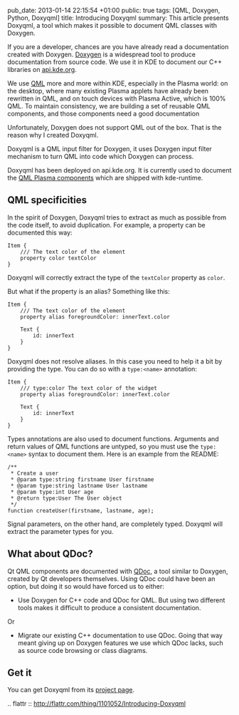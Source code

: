pub_date: 2013-01-14 22:15:54 +01:00
public: true
tags: [QML, Doxygen, Python, Doxyqml]
title: Introducing Doxyqml
summary: This article presents Doxyqml, a tool which makes it possible to document QML classes with Doxygen.

If you are a developer, chances are you have already read a documentation
created with Doxygen. [Doxygen][doxygen] is a widespread tool to produce
documentation from source code. We use it in KDE to document our C++ libraries
on [api.kde.org][].

We use [QML][qml] more and more within KDE, especially in the Plasma world:
on the desktop, where many existing Plasma applets have already been
rewritten in QML, and on touch devices with Plasma Active, which is 100% QML.
To maintain consistency, we are building a set of reusable
QML components, and those components need a good documentation

Unfortunately, Doxygen does not support QML out of the box. That is the reason
why I created Doxyqml.

Doxyqml is a QML input filter for Doxygen, it uses Doxygen input filter
mechanism to turn QML into code which Doxygen can process.

Doxyqml has been deployed on api.kde.org. It is currently used to document
the [QML Plasma components][plasma-components-dox] which are shipped with
kde-runtime.

## QML specificities

In the spirit of Doxygen, Doxyqml tries to extract as much as possible from the
code itself, to avoid duplication. For example, a property can be documented
this way:

    Item {
        /// The text color of the element
        property color textColor
    }

Doxyqml will correctly extract the type of the `textColor` property as `color`.

But what if the property is an alias? Something like this:

    Item {
        /// The text color of the element
        property alias foregroundColor: innerText.color

        Text {
            id: innerText
        }
    }

Doxyqml does not resolve aliases. In this case you need to help it a bit by
providing the type. You can do so with a `type:<name>` annotation:

    Item {
        /// type:color The text color of the widget
        property alias foregroundColor: innerText.color

        Text {
            id: innerText
        }
    }

Types annotations are also used to document functions. Arguments and return
values of QML functions are untyped, so you must use the `type:<name>`
syntax to document them. Here is an example from the README:

    /**
     * Create a user
     * @param type:string firstname User firstname
     * @param type:string lastname User lastname
     * @param type:int User age
     * @return type:User The User object
     */
    function createUser(firstname, lastname, age);

Signal parameters, on the other hand, are completely typed. Doxyqml will
extract the parameter types for you.

## What about QDoc?

Qt QML components are documented with [QDoc][qdoc], a tool similar to Doxygen,
created by Qt developers themselves. Using QDoc could have been an option, but
doing it so would have forced us to either:

- Use Doxygen for C++ code and QDoc for QML. But using two different tools makes it
difficult to produce a consistent documentation.

Or

- Migrate our existing C++ documentation to use QDoc. Going that way meant giving
up on Doxygen features we use which QDoc lacks, such as source code browsing or
class diagrams.

## Get it

You can get Doxyqml from its [project page][doxyqml].

.. flattr :: http://flattr.com/thing/1101052/Introducing-Doxyqml

[qml]: http://qt.digia.com/Product/qt-quick/
[doxygen]: http://doxygen.org
[api.kde.org]: http://api.kde.org
[doxyqml]: /projects/doxyqml
[plasma-components-dox]: http://api.kde.org/4.x-api/kde-runtime-apidocs/
[qdoc]: http://doc-snapshot.qt-project.org/qdoc3/index.html

